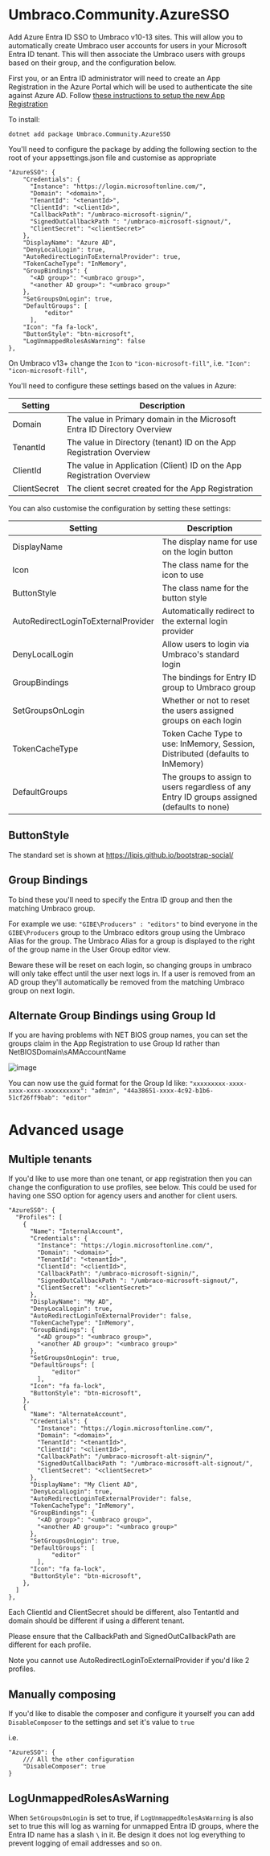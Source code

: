 # Umbraco.Community.AzureSSO

Add Azure Entra ID SSO to Umbraco v10-13 sites. This will allow you to automatically create Umbraco user accounts for users in your Microsoft Entra ID tenant. This will then associate the Umbraco users with groups based on their group, and the configuration below.

First you, or an Entra ID administrator will need to create an App Registration in the Azure Portal which will be used to authenticate the site against Azure AD. Follow [these instructions to setup the new App Registration](EntraIDSetup.md)

To install:

`dotnet add package Umbraco.Community.AzureSSO`

You'll need to configure the package by adding the following section to the root of your appsettings.json file and customise as appropriate

```
"AzureSSO": {
    "Credentials": {
      "Instance": "https://login.microsoftonline.com/",
      "Domain": "<domain>",
      "TenantId": "<tenantId>",
      "ClientId": "<clientId>",
      "CallbackPath": "/umbraco-microsoft-signin/",
      "SignedOutCallbackPath ": "/umbraco-microsoft-signout/",
      "ClientSecret": "<clientSecret>"
    },
    "DisplayName": "Azure AD",
    "DenyLocalLogin": true,
    "AutoRedirectLoginToExternalProvider": true,
    "TokenCacheType": "InMemory",
    "GroupBindings": {
      "<AD group>": "<umbraco group>",
      "<another AD group>": "<umbraco group>"
    },
    "SetGroupsOnLogin": true,
    "DefaultGroups": [
		  "editor"
	  ],
    "Icon": "fa fa-lock",
    "ButtonStyle": "btn-microsoft",
    "LogUnmappedRolesAsWarning": false
},
```
On Umbraco v13+ change the `Icon` to `"icon-microsoft-fill"`, i.e. `"Icon": "icon-microsoft-fill",`

You'll need to configure these settings based on the values in Azure:

| Setting          | Description                                                              |
| ---------------- | ------------------------------------------------------------------------ |
| Domain           | The value in Primary domain in the Microsoft Entra ID Directory Overview |
| TenantId         | The value in Directory (tenant) ID on the App Registration Overview      |
| ClientId         | The value in Application (Client) ID on the App Registration Overview    |
| ClientSecret     | The client secret created for the App Registration                       |

You can also customise the configuration by setting these settings:

| Setting                               | Description                                                                                  |
| ------------------------------------- | -------------------------------------------------------------------------------------------- |
| DisplayName                           | The display name for use on the login button                                                 |
| Icon                                  | The class name for the icon to use                                                           |
| ButtonStyle                           | The class name for the button style                                                          |
| AutoRedirectLoginToExternalProvider   | Automatically redirect to the external login provider                                        |
| DenyLocalLogin                        | Allow users to login via Umbraco's standard login                                            |
| GroupBindings                         | The bindings for Entry ID group to Umbraco group                                             |
| SetGroupsOnLogin                      | Whether or not to reset the users assigned groups on each login                              |
| TokenCacheType                        | Token Cache Type to use: InMemory, Session, Distributed (defaults to InMemory)               |
| DefaultGroups                         | The groups to assign to users regardless of any Entry ID groups assigned (defaults to none)  |

## ButtonStyle

The standard set is shown at https://lipis.github.io/bootstrap-social/

## Group Bindings

To bind these you'll need to specify the Entra ID group and then the matching Umbraco group.

For example we use: `"GIBE\Producers" : "editors"` to bind everyone in the `GIBE\Producers` group to the Umbraco editors group using the Umbraco Alias for the group.  The Umbraco Alias for a group is displayed to the right of the group name in the User Group editor view.

Beware these will be reset on each login, so changing groups in umbraco will only take effect until the user next logs in. If a user is removed from an AD group they'll automatically be removed from the matching Umbraco group on next login.

## Alternate Group Bindings using Group Id

If you are having problems with NET BIOS group names, you can set the groups claim in the App Registration to use Group Id rather than NetBIOSDomain\sAMAccountName

![image](https://user-images.githubusercontent.com/1257752/235880241-4381fa6e-d72d-494e-bd3f-1ceaf8b4e71d.png)

You can now use the guid format for the Group Id like: `"xxxxxxxxx-xxxx-xxxx-xxxx-xxxxxxxxxx": "admin", "44a38651-xxxx-4c92-b1b6-51cf26ff9bab": "editor"`

# Advanced usage

## Multiple tenants

If you'd like to use more than one tenant, or app registration then you can change the configuration to use profiles, see below.
This could be used for having one SSO option for agency users and another for client users. 

```
"AzureSSO": {
  "Profiles": [
    {
      "Name": "InternalAccount",
      "Credentials": {
        "Instance": "https://login.microsoftonline.com/",
        "Domain": "<domain>",
        "TenantId": "<tenantId>",
        "ClientId": "<clientId>",
        "CallbackPath": "/umbraco-microsoft-signin/",
        "SignedOutCallbackPath ": "/umbraco-microsoft-signout/",
        "ClientSecret": "<clientSecret>"
      },
      "DisplayName": "My AD",
      "DenyLocalLogin": true,
      "AutoRedirectLoginToExternalProvider": false,
      "TokenCacheType": "InMemory",
      "GroupBindings": {
        "<AD group>": "<umbraco group>",
        "<another AD group>": "<umbraco group>"
      },
      "SetGroupsOnLogin": true,
      "DefaultGroups": [
		    "editor"
	    ],
      "Icon": "fa fa-lock",
      "ButtonStyle": "btn-microsoft",
    },
    {
      "Name": "AlternateAccount",
      "Credentials": {
        "Instance": "https://login.microsoftonline.com/",
        "Domain": "<domain>",
        "TenantId": "<tenantId>",
        "ClientId": "<clientId>",
        "CallbackPath": "/umbraco-microsoft-alt-signin/",
        "SignedOutCallbackPath ": "/umbraco-microsoft-alt-signout/",
        "ClientSecret": "<clientSecret>"
      },
      "DisplayName": "My Client AD",
      "DenyLocalLogin": true,
      "AutoRedirectLoginToExternalProvider": false,
      "TokenCacheType": "InMemory",
      "GroupBindings": {
        "<AD group>": "<umbraco group>",
        "<another AD group>": "<umbraco group>"
      },
      "SetGroupsOnLogin": true,
      "DefaultGroups": [
		    "editor"
	    ],
      "Icon": "fa fa-lock",
      "ButtonStyle": "btn-microsoft",
    },
  ]
},
```

Each ClientId and ClientSecret should be different, also TentantId and domain should be different if using a different tenant.

Please ensure that the CallbackPath and SignedOutCallbackPath are different for each profile.

Note you cannot use AutoRedirectLoginToExternalProvider if you'd like 2 profiles.

## Manually composing

If you'd like to disable the composer and configure it yourself you can add `DisableComposer` to the settings and set it's value to `true`

i.e.
```
"AzureSSO": {
	/// All the other configuration
	"DisableComposer": true
}
```

## LogUnmappedRolesAsWarning

When `SetGroupsOnLogin` is set to true, if `LogUnmappedRolesAsWarning` is also set to true this will log as warning for unmapped Entra ID groups, where the Entra ID name has a slash `\` in it. Be design it does not log everything to prevent logging of email addresses and so on.




